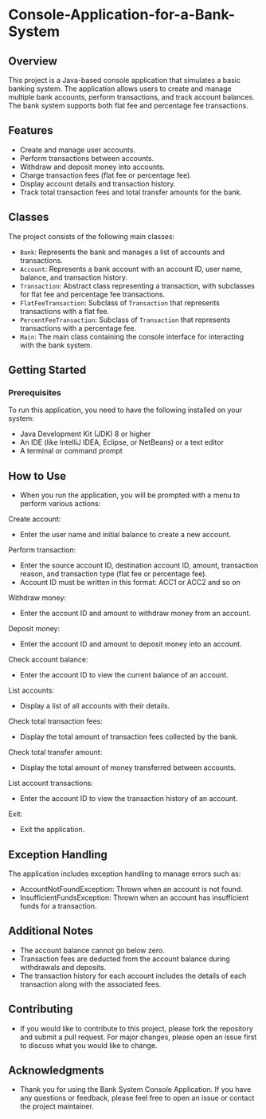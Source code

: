 # Console-Application-for-a-Bank-System
## Overview

This project is a Java-based console application that simulates a basic banking system. The application allows users to create and manage multiple bank accounts, perform transactions, and track account balances. The bank system supports both flat fee and percentage fee transactions.

## Features

- Create and manage user accounts.
- Perform transactions between accounts.
- Withdraw and deposit money into accounts.
- Charge transaction fees (flat fee or percentage fee).
- Display account details and transaction history.
- Track total transaction fees and total transfer amounts for the bank.

## Classes

The project consists of the following main classes:

- `Bank`: Represents the bank and manages a list of accounts and transactions.
- `Account`: Represents a bank account with an account ID, user name, balance, and transaction history.
- `Transaction`: Abstract class representing a transaction, with subclasses for flat fee and percentage fee transactions.
- `FlatFeeTransaction`: Subclass of `Transaction` that represents transactions with a flat fee.
- `PercentFeeTransaction`: Subclass of `Transaction` that represents transactions with a percentage fee.
- `Main`: The main class containing the console interface for interacting with the bank system.

## Getting Started

### Prerequisites

To run this application, you need to have the following installed on your system:

- Java Development Kit (JDK) 8 or higher
- An IDE (like IntelliJ IDEA, Eclipse, or NetBeans) or a text editor
- A terminal or command prompt

## How to Use

- When you run the application, you will be prompted with a menu to perform various actions:

Create account:
- Enter the user name and initial balance to create a new account.

Perform transaction:
- Enter the source account ID, destination account ID, amount, transaction reason, and transaction type (flat fee or percentage fee).
- Account ID must be written in this format: ACC1 or ACC2 and so on

Withdraw money:
- Enter the account ID and amount to withdraw money from an account.

Deposit money:
- Enter the account ID and amount to deposit money into an account.

Check account balance:
- Enter the account ID to view the current balance of an account.

List accounts:
- Display a list of all accounts with their details.

Check total transaction fees:
- Display the total amount of transaction fees collected by the bank.

Check total transfer amount:
- Display the total amount of money transferred between accounts.

List account transactions:
- Enter the account ID to view the transaction history of an account.

Exit:
- Exit the application.

## Exception Handling

The application includes exception handling to manage errors such as:

- AccountNotFoundException: Thrown when an account is not found.
- InsufficientFundsException: Thrown when an account has insufficient funds for a transaction.

## Additional Notes

- The account balance cannot go below zero.
- Transaction fees are deducted from the account balance during withdrawals and deposits.
- The transaction history for each account includes the details of each transaction along with the associated fees.

## Contributing

- If you would like to contribute to this project, please fork the repository and submit a pull request. For major changes, please open an issue first to discuss what you would like to change.

## Acknowledgments

- Thank you for using the Bank System Console Application. If you have any questions or feedback, please feel free to open an issue or contact the project maintainer.
